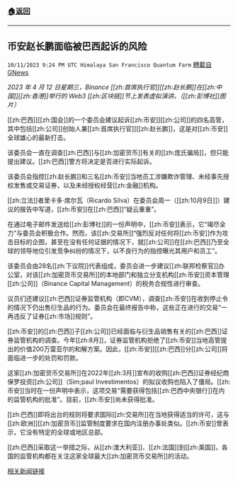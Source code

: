 ###  [:house:返回](README.md)
---


## 币安赵长鹏面临被巴西起诉的风险
`10/11/2023 9:24 PM UTC Himalaya San Francisco Quantum Farm` [轉載自GNews](https://gnews.org/articles/1820899)

*2023 年 4 月 12 日星期三，Binance [[zh:首席执行官]][[zh:赵长鹏]]在[[zh:中国]][[zh:香港]]举行的 Web3 [[zh:区块链]]节上发表虚拟演讲。（[[zh:彭博社]]图片）*

[[zh:巴西]][[zh:国会]]的一个委员会建议起诉[[zh:币安]][[zh:公司]]的四名高管，其中包括[[zh:公司]]创始人兼[[zh:首席执行官]][[zh:赵长鹏]]，这是对[[zh:币安]]全球雄心的最新打击。

该委员会一直在调查[[zh:巴西]]与[[zh:加密货币]]有关的[[zh:庞氏骗局]]，但只能提出建议。[[zh:巴西]]警方将决定是否进行实际起诉。

该委员会指控[[zh:赵长鹏]]和三名[[zh:币安]]当地员工涉嫌欺诈管理、未经事先授权发售或交易证券，以及未经授权经营[[zh:金融]]机构。

[[zh:立法]]者里卡多·席尔瓦（Ricardo Silva）在委员会周一（[[zh:10月9日]]）建议的报告中写道，[[zh:币安]]在[[zh:巴西]]“疑云重重”。

在通过电子邮件发送给[[zh:彭博社]]的一份声明中，[[zh:币安]]表示，它“竭尽全力”与委员会积极合作。然而，该[[zh:交易所]]“强烈反对任何将[[zh:币安]]作为攻击目标的企图，甚至在没有任何证据的情况下，就[[zh:公司]]在[[zh:巴西]]乃至全球的领导地位引发竞争纠纷的情况下，以不良行为的指控曝光其用户和员工”。

该委员会由28名[[zh:下议院]]代表组成，委员会进一步建议[[zh:联邦检察官]]办公室，对该[[zh:加密货币交易所]]的本地部门和独立分支机构[[zh:币安]]资本管理[[zh:公司]]（Binance Capital Management）的税务合规性进行审查。

议员们还建议[[zh:巴西]]证券监管机构（即CVM），调查[[zh:币安]]在收到停止令的情况下仍出售衍生品的行为。委员会在最终报告中称，这些正在进行的交易“一再违反了证券[[zh:市场]]规则”。

[[zh:币安]]的[[zh:巴西]]子[[zh:公司]]已经面临与衍生品销售有关的[[zh:巴西]]证券监管机构的调查。今年[[zh:8月]]，证券监管机构拒绝了[[zh:币安]]当地高管提出的价值200万雷亚尔的和解方案。因此，[[zh:币安]][[zh:巴西]]分[[zh:公司]]将面临进一步的处罚和罚款。

这家[[zh:加密货币交易所]]在2022年[[zh:3月]]宣布的收购[[zh:巴西]]证券经纪商保罗投资[[zh:公司]]（Sim;paul Investimentos）的拟议收购也陷入了僵局。[[zh:币安]]当时在一份声明中表示，这项交易“需要获得包括[[zh:巴西中央银行]]在内的监管机构的批准”。目前，[[zh:币安]]尚未获得批准。

[[zh:巴西]]即将出台的规则将要求国际[[zh:交易所]]在当地获得适当的许可，这与[[zh:欧洲]][[zh:加密货币]]监管制度要求在国内注册办事处类似。[[zh:币安]]曾表示，它没有特定的全球或地区总部。

[[zh:巴西]]采取这一举措之际，从[[zh:澳大利亚]]、[[zh:法国]]到[[zh:美国]]，各国的监管机构都在关注这家全球最大[[zh:加密货币交易所]]的活动。

[相关新闻链接](https://www.bnnbloomberg.ca/binance-ceo-changpeng-zhao-other-exchange-leaders-at-risk-of-brazil-indictment-1.1982740)
